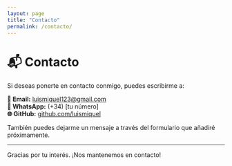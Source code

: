 ```yaml
---
layout: page
title: "Contacto"
permalink: /contacto/
---
```


# 📬 Contacto

Si deseas ponerte en contacto conmigo, puedes escribirme a:

**📧 Email:** luismiquel123@gmail.com  
**📱 WhatsApp:** (+34) [tu número]  
**🌐 GitHub:** [github.com/luismiquel](https://github.com/luismiquel)

También puedes dejarme un mensaje a través del formulario que añadiré próximamente.

---
Gracias por tu interés. ¡Nos mantenemos en contacto!
